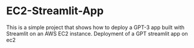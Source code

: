 # EC2-Streamlit-App

This is a simple project that shows how to deploy a GPT-3 app built with Streamlit on an AWS EC2 instance. 
Deployment of a GPT streamlit app on ec2
